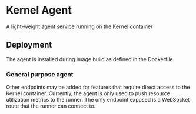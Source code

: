# Kernel Agent

A light-weight agent service running on the Kernel container

## Deployment

The agent is installed during image build as defined in the Dockerfile.

### General purpose agent

Other endpoints may be added for features that require direct access to the Kernel container.
Currently, the agent is only used to push resource utilization metrics to the runner. 
The only endpoint exposed is a WebSocket route that the runner can connect to. 
